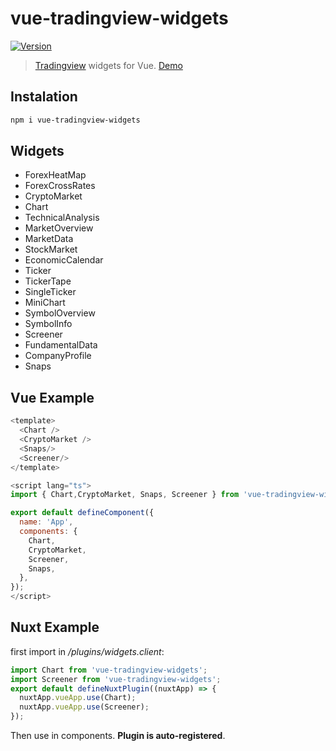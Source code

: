 # vue-tradingview-widgets

<a href="https://www.npmjs.com/package/vue-tradingview-widgets"><img src="https://img.shields.io/npm/v/vue-tradingview-widgets.svg" alt="Version"></a>

> [Tradingview](https://www.tradingview.com/widget/) widgets for Vue. [Demo](https://ehsan-shv.github.io/vue-tradingviewWidgets/)

## Instalation

```bash
npm i vue-tradingview-widgets
```

## Widgets

- ForexHeatMap
- ForexCrossRates
- CryptoMarket
- Chart
- TechnicalAnalysis
- MarketOverview
- MarketData
- StockMarket
- EconomicCalendar
- Ticker
- TickerTape
- SingleTicker
- MiniChart
- SymbolOverview
- SymbolInfo
- Screener
- FundamentalData
- CompanyProfile
- Snaps

## Vue Example

```js
<template>
  <Chart />
  <CryptoMarket />
  <Snaps/>
  <Screener/>
</template>

<script lang="ts">
import { Chart,CryptoMarket, Snaps, Screener } from 'vue-tradingview-widgets';

export default defineComponent({
  name: 'App',
  components: {
    Chart,
    CryptoMarket,
    Screener,
    Snaps,
  },
});
</script>
```

## Nuxt Example

first import in _/plugins/widgets.client_:

```js
import Chart from 'vue-tradingview-widgets';
import Screener from 'vue-tradingview-widgets';
export default defineNuxtPlugin((nuxtApp) => {
  nuxtApp.vueApp.use(Chart);
  nuxtApp.vueApp.use(Screener);
});
```

Then use in components. **Plugin is auto-registered**.
